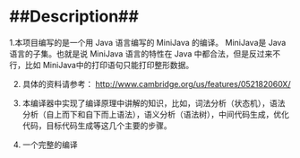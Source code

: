 ##Description##
========

1.本项目编写的是一个用 Java 语言编写的 MiniJava 的编译。 MiniJava是 Java 语言的子集。也就是说 MiniJava 语言的特性在 Java 中都合法，但是反过来不行，比如 MiniJava中的打印语句只能打印整形数据。

2. 具体的资料请参考： http://www.cambridge.org/us/features/052182060X/

3. 本编译器中实现了编译原理中讲解的知识，比如，词法分析（状态机），语法分析（自上而下和自下而上语法），语义分析（语法树），中间代码生成，优化代码，目标代码生成等这几个主要的步骤。
4. 一个完整的编译


